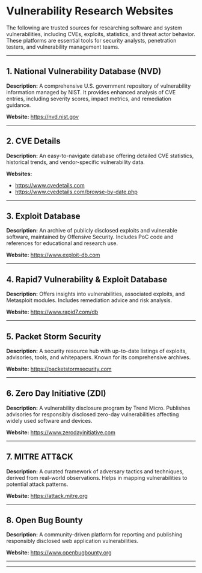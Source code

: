 # Vulnerability Research Websites

The following are trusted sources for researching software and system vulnerabilities, including CVEs, exploits, statistics, and threat actor behavior. These platforms are essential tools for security analysts, penetration testers, and vulnerability management teams.

---
## 1. National Vulnerability Database (NVD)

**Description:**
A comprehensive U.S. government repository of vulnerability information managed by NIST. It provides enhanced analysis of CVE entries, including severity scores, impact metrics, and remediation guidance.

**Website:**
https://nvd.nist.gov

---
## 2. CVE Details

**Description:**
An easy-to-navigate database offering detailed CVE statistics, historical trends, and vendor-specific vulnerability data.

**Websites:**
- https://www.cvedetails.com
- https://www.cvedetails.com/browse-by-date.php

---
## 3. Exploit Database

**Description:**
An archive of publicly disclosed exploits and vulnerable software, maintained by Offensive Security. Includes PoC code and references for educational and research use.

**Website:**
https://www.exploit-db.com

---
## 4. Rapid7 Vulnerability & Exploit Database

**Description:**
Offers insights into vulnerabilities, associated exploits, and Metasploit modules. Includes remediation advice and risk analysis.

**Website:**
https://www.rapid7.com/db

---
## 5. Packet Storm Security

**Description:**
A security resource hub with up-to-date listings of exploits, advisories, tools, and whitepapers. Known for its comprehensive archives.

**Website:**
https://packetstormsecurity.com

---
## 6. Zero Day Initiative (ZDI)

**Description:**
A vulnerability disclosure program by Trend Micro. Publishes advisories for responsibly disclosed zero-day vulnerabilities affecting widely used software and devices.

**Website:**
https://www.zerodayinitiative.com

---
## 7. MITRE ATT&CK

**Description:**
A curated framework of adversary tactics and techniques, derived from real-world observations. Helps in mapping vulnerabilities to potential attack patterns.

**Website:**
https://attack.mitre.org

----
## 8. Open Bug Bounty

**Description:**
A community-driven platform for reporting and publishing responsibly disclosed web application vulnerabilities.

**Website:**
https://www.openbugbounty.org

---
---
